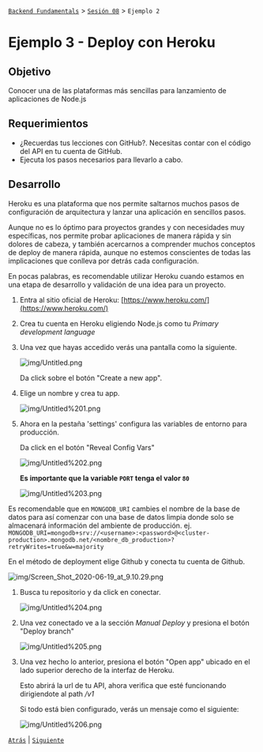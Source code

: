 [`Backend Fundamentals`](../../README.md) > [`Sesión 08`](../Readme.md) > `Ejemplo 2`

# Ejemplo 3 - Deploy con Heroku

## Objetivo

Conocer una de las plataformas más sencillas para lanzamiento de aplicaciones de Node.js

## Requerimientos

- ¿Recuerdas tus lecciones con GitHub?. Necesitas contar con el código del API en tu cuenta de GitHub. 
- Ejecuta los pasos necesarios para llevarlo a cabo.

## Desarrollo

Heroku es una plataforma que nos permite saltarnos muchos pasos de configuración de arquitectura y lanzar una aplicación en sencillos pasos.

Aunque no es lo óptimo para proyectos grandes y con necesidades muy específicas, nos permite probar aplicaciones de manera rápida y sin dolores de cabeza, y también acercarnos a comprender muchos conceptos de deploy de manera rápida, aunque no estemos conscientes de todas las implicaciones que conlleva por detrás cada configuración.

En pocas palabras, es recomendable utilizar Heroku cuando estamos en una etapa de desarrollo y validación de una idea para un proyecto.

1. Entra al sitio oficial de Heroku: [https://www.heroku.com/](https://www.heroku.com/)
2. Crea tu cuenta en Heroku eligiendo Node.js como tu *Primary development language*
3. Una vez que hayas accedido verás una pantalla como la siguiente.

    ![img/Untitled.png](img/Untitled.png)

    Da click sobre el botón "Create a new app".

4. Elige un nombre y crea tu app.

    ![img/Untitled%201.png](img/Untitled%201.png)

5. Ahora en la pestaña 'settings' configura las variables de entorno para producción.

    Da click en el botón "Reveal Config Vars"

    ![img/Untitled%202.png](img/Untitled%202.png)

    **Es importante que la variable `PORT` tenga el valor `80`** 

    ![img/Untitled%203.png](img/Untitled%203.png)

Es recomendable que en `MONGODB_URI` cambies el nombre de la base de datos para así comenzar con una base de datos limpia donde solo se almacenará información del ambiente de producción.
ej. `MONGODB_URI=mongodb+srv://<username>:<password>@<cluster-production>.mongodb.net/<nombre_db_production>?retryWrites=true&w=majority`

En el método de deployment elige Github y conecta tu cuenta de Github.

![img/Screen_Shot_2020-06-19_at_9.10.29.png](img/Screen_Shot_2020-06-19_at_9.10.29.png)

1. Busca tu repositorio y da click en conectar.

    ![img/Untitled%204.png](img/Untitled%204.png)

2. Una vez conectado ve a la sección *Manual Deploy* y presiona el botón "Deploy branch"

    ![img/Untitled%205.png](img/Untitled%205.png)

3. Una vez hecho lo anterior, presiona el botón "Open app" ubicado en el lado superior derecho de la interfaz de Heroku.

    Esto abrirá la url de tu API, ahora verifica que esté funcionando dirigiendote al path */v1*

    Si todo está bien configurado, verás un mensaje como el siguiente:

    ![img/Untitled%206.png](img/Untitled%206.png)

[`Atrás`](../Reto-01) | [`Siguiente`](../Reto-02)

